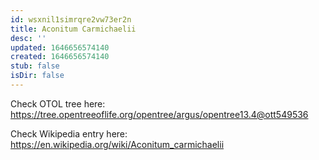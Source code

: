 ```yaml
---
id: wsxnil1simrqre2vw73er2n
title: Aconitum Carmichaelii
desc: ''
updated: 1646656574140
created: 1646656574140
stub: false
isDir: false
---
```

Check OTOL tree here: https://tree.opentreeoflife.org/opentree/argus/opentree13.4@ott549536


Check Wikipedia entry here: https://en.wikipedia.org/wiki/Aconitum_carmichaelii
